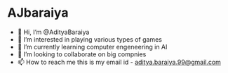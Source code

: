 # AJbaraiya
- 👋 Hi, I’m @AdityaBaraiya
- 👀 I’m interested in playing various types of games 
- 🌱 I’m currently learning computer engeneering in AI
- 💞️ I’m looking to collaborate on big compnies
- 📫 How to reach me this is my email id - aditya.baraiya.99@gmail.com
